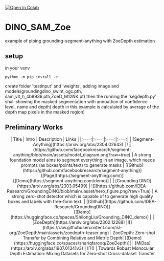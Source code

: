 [![Open In Colab](https://colab.research.google.com/assets/colab-badge.svg)]([https://colab.research.google.com/github/deng232/DINO_SAM_Zoe/colab_Example.ipynb](https://github.com/deng232/DINO_SAM_Zoe/blob/main/colab_Example.ipynb))
# DINO_SAM_Zoe
example of piping grounding-segment-anything with ZoeDepth estimation


## setup
in your venv
```
python -m pip install -e .
```
create folder 'testinput' and 'weights', adding image and models(groundingdino_swint_ogc.pth, sam_vit_h_4b8939.pth,ZoeD_M12NK.pt) then the running the 'segdepth.py' shall showing the masked segmentation with annoattion of confidence level, name and depth( depth in this example is calculated by average of the depth map pixels in the masked region)
## Preliminary Works
<div align='center'>
| Title | Intro | Description | Links |
|:----:|:----:|:----:|:----:|
| [Segment-Anything](https://arxiv.org/abs/2304.02643) | ![](https://github.com/facebookresearch/segment-anything/blob/main/assets/model_diagram.png?raw=true) | A strong foundation model aims to segment everything in an image, which needs prompts (as boxes/points/text) to generate masks | [[Github](https://github.com/facebookresearch/segment-anything)] <br> [[Page](https://segment-anything.com/)] <br> [[Demo](https://segment-anything.com/demo)] |
| [Grounding DINO](https://arxiv.org/abs/2303.05499) | ![](https://github.com/IDEA-Research/GroundingDINO/blob/main/.asset/hero_figure.png?raw=True) | A strong zero-shot detector which is capable of to generate high quality boxes and labels with free-form text. | [[Github](https://github.com/IDEA-Research/GroundingDINO)] <br> [[Demo](https://huggingface.co/spaces/ShilongLiu/Grounding_DINO_demo)] |
|[ZoeDepth](https://arxiv.org/abs/2302.12288) |![](https://raw.githubusercontent.com/isl-org/ZoeDepth/main/assets/zoedepth-teaser.png) | ZoeDepth: Zero-shot Transfer by Combining Relative and Metric Depth| [[Demo](https://huggingface.co/spaces/shariqfarooq/ZoeDepth)]|
| [MiDas](https://arxiv.org/abs/1907.01341v3) | ![]() | Towards Robust Monocular Depth Estimation: Mixing Datasets for Zero-shot Cross-dataset Transfer

</div>
